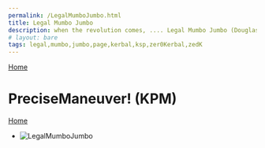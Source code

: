 ```yaml
---
permalink: /LegalMumboJumbo.html
title: Legal Mumbo Jumbo
description: when the revolution comes, .... Legal Mumbo Jumbo (Douglas Adams)
# layout: bare
tags: legal,mumbo,jumbo,page,kerbal,ksp,zer0Kerbal,zedK
---
```


<!--
LegalMumboJumbo.md v1.0.2.0
PreciseManeuver! (KPM)
created: 01 Feb 2022
updated: 01 Feb 2022
-->

[Home](https://zer0kerbal.github.io/PreciseManeuver)

<script src="https://kit.fontawesome.com/0ea5493613.js" crossorigin="anonymous"></script>
<i class="fa fa-gear fa-spin fa-2x" style="color: firebrick"></i>

# PreciseManeuver! (KPM)

[Home](/index.md)

<!-- * ![LegalMumboJumbo](/LegalMumboJumbo/License.html) -->
* ![LegalMumboJumbo](/LegalMumboJumbo/FORUM-01.png)
<!-- * ![LegalMumboJumbo](/LegalMumboJumbo/FORUM-02.png) -->

<!-- this file CC BY-NC-ND 3.0 Unported by zer0Kerbal -->

